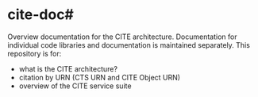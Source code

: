 # cite-doc#


Overview documentation for the CITE architecture.    Documentation for individual code libraries and documentation is
maintained separately.  This repository is for:

- what is the CITE architecture?
- citation by URN (CTS URN and CITE Object URN)
- overview of the CITE service suite

